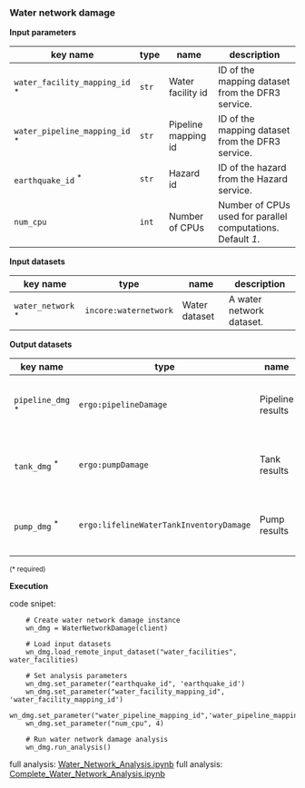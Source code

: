 ### Water network damage

**Input parameters**

key name | type | name | description
--- | --- | --- | ---
`water_facility_mapping_id` <sup>*</sup> | `str` | Water facility id | ID of the mapping dataset from the DFR3 service.
`water_pipeline_mapping_id` <sup>*</sup> | `str` | Pipeline mapping id | ID of the mapping dataset from the DFR3 service.
`earthquake_id` <sup>*</sup> | `str` | Hazard id | ID of the hazard from the Hazard service.
`num_cpu` | `int` | Number of CPUs | Number of CPUs used for parallel computations. Default *1*.

**Input datasets**

key name | type | name | description
--- | --- | --- | ---
`water_network` <sup>*</sup> | `incore:waternetwork` | Water dataset | A water network dataset.

**Output datasets**

key name | type | name | description
--- | --- | --- | ---
`pipeline_dmg` <sup>*</sup> | `ergo:pipelineDamage` | Pipeline results | A dataset containing results (format: CSV).
`tank_dmg` <sup>*</sup> | `ergo:pumpDamage` | Tank results | A dataset containing results (format: CSV).
`pump_dmg` <sup>*</sup> | `ergo:lifelineWaterTankInventoryDamage` | Pump results | A dataset containing results (format: CSV).

<small>(* required)</small>

**Execution**

code snipet:

```
    # Create water network damage instance
    wn_dmg = WaterNetworkDamage(client)

    # Load input datasets
    wn_dmg.load_remote_input_dataset("water_facilities", water_facilities)

    # Set analysis parameters
    wn_dmg.set_parameter("earthquake_id", 'earthquake_id')
    wn_dmg.set_parameter("water_facility_mapping_id", 'water_facility_mapping_id')
    wn_dmg.set_parameter("water_pipeline_mapping_id",'water_pipeline_mapping_id')
    wn_dmg.set_parameter("num_cpu", 4)

    # Run water network damage analysis
    wn_dmg.run_analysis()
```

full analysis: [Water_Network_Analysis.ipynb](https://incore2.ncsa.illinois.edu/doc/examples/Water_Network_Analysis.ipynb)
full analysis: [Complete_Water_Network_Analysis.ipynb](https://incore2.ncsa.illinois.edu/doc/examples/Complete_Water_Network_Analysis.ipynb)